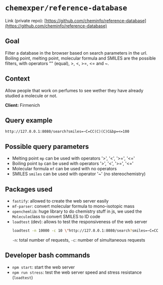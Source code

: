 # `chemexper/reference-database`

Link (private repo): [https://github.com/cheminfo/reference-database](https://github.com/cheminfo/reference-database)

## Goal
Filter a database in the browser based on search parameters in the url. Boiling point, melting point, molecular formula and SMILES are the possible filters, with operators "" (equal), >, <, >=, <= and ~.

## Context
Allow people that work on perfumes to see wether they have already studied a molecule or not.

**Client:** Firmenich

## Query example

```
http://127.0.0.1:8080/search?smiles=~C=CC(C)(C)C&bp=<=100
```

## Possible query parameters

- Melting point `mp` can be used with operators '>', '<', '>=', '<='
- Boiling point `bp` can be used with operators '>', '<', '>=', '<='
- Molecular formula `mf` can be used with no operators
- SMILES `smiles` can be used with operator '~' (no stereochemistry)

## Packages used
- `fastify`: allowed to create the web server easily
- `mf-parser`: convert molecular formula to mono-isotopic mass
- `openchemlib`: huge library to do chemistry stuff in js, we used the `Molecule`class to convert SMILES to ID code
- `loadtest` (dev): allows to test the responsiveness of the web server  
  ```bash
  loadtest -n 10000 -c 10 \"http://127.0.0.1:8080/search?smiles=~C=CC(C)(C)C\"
  ```
  `-n`: total number of requests, `-c`: number of simultaneous requests

## Developer bash commands

- `npm start`: start the web server
- `npm run stress`: test the web server speed and stress resistance (`loadtest`)
